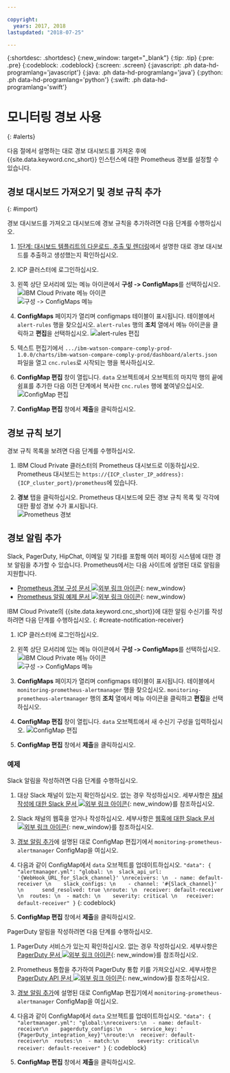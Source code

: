 ```yaml
---

copyright:
  years: 2017, 2018
lastupdated: "2018-07-25"

---
```


{:shortdesc: .shortdesc}
{:new_window: target="_blank"}
{:tip: .tip}
{:pre: .pre}
{:codeblock: .codeblock}
{:screen: .screen}
{:javascript: .ph data-hd-programlang='javascript'}
{:java: .ph data-hd-programlang='java'}
{:python: .ph data-hd-programlang='python'}
{:swift: .ph data-hd-programlang='swift'}

# 모니터링 경보 사용
{: #alerts}

다음 절에서 설명하는 대로 경보 대시보드를 가져온 후에 {{site.data.keyword.cnc_short}} 인스턴스에 대한 Prometheus 경보를 설정할 수 있습니다. 

## 경보 대시보드 가져오기 및 경보 규칙 추가
{: #import}

경보 대시보드를 가져오고 대시보드에 경보 규칙을 추가하려면 다음 단계를 수행하십시오. 

  1. [1단계: 대시보드 템플리트의 다운로드, 추출 및 렌더링](/docs/services/compare-and-comply/monitor.html#monitor)에서 설명한 대로 경보 대시보드를 추출하고 생성했는지 확인하십시오.   

  1. ICP 클러스터에 로그인하십시오.

  1. 왼쪽 상단 모서리에 있는 메뉴 아이콘에서 **구성 -> ConfigMaps**를 선택하십시오.
      ![IBM Cloud Private 메뉴 아이콘](images/icp-menu.png) <br />
      ![구성 -> ConfigMaps 메뉴](images/configmaps.png)

  1. **ConfigMaps** 페이지가 열리며 configmaps 테이블이 표시됩니다. 테이블에서 `alert-rules` 행을 찾으십시오. `alert-rules` 행의 **조치** 열에서 메뉴 아이콘을 클릭하고 **편집**을 선택하십시오.
     ![alert-rules 편집](images/configmaps-page.png)

  1. 텍스트 편집기에서 `.../ibm-watson-compare-comply-prod-1.0.0/charts/ibm-watson-compare-comply-prod/dashboard/alerts.json` 파일을 열고 `cnc.rules`로 시작되는 행을 복사하십시오.

  1. **ConfigMap 편집** 창이 열립니다. `data` 오브젝트에서 오브젝트의 마지막 행의 끝에 쉼표를 추가한 다음 이전 단계에서 복사한 `cnc.rules` 행에 붙여넣으십시오. <br />
     ![ConfigMap 편집](images/edit-configmap.png)

  1. **ConfigMap 편집** 창에서 **제출**을 클릭하십시오.

## 경보 규칙 보기

경보 규칙 목록을 보려면 다음 단계를 수행하십시오.

  1. IBM Cloud Private 클러스터의 Prometheus 대시보드로 이동하십시오. Prometheus 대시보드는 `https://{ICP_cluster_IP_address}:{ICP_cluster_port}/prometheus`에 있습니다.

  1. **경보** 탭을 클릭하십시오. Prometheus 대시보드에 모든 경보 규칙 목록 및 각각에 대한 활성 경보 수가 표시됩니다. <br />
    ![Prometheus 경보](images/prometheus-dboard.png)

## 경보 알림 추가

Slack, PagerDuty, HipChat, 이메일 및 기타를 포함해 여러 페이징 시스템에 대한 경보 알림을 추가할 수 있습니다. Prometheus에서는 다음 사이트에 설명된 대로 알림을 지원합니다.

 - [Prometheus 경보 구성 문서 ![외부 링크 아이콘](../../icons/launch-glyph.svg "외부 링크 아이콘")](https://prometheus.io/docs/alerting/configuration/){: new_window}
 - [Prometheus 알림 예제 문서 ![외부 링크 아이콘](../../icons/launch-glyph.svg "외부 링크 아이콘")](https://prometheus.io/docs/alerting/notification_examples/){: new_window}

IBM Cloud Private의 {{site.data.keyword.cnc_short}}에 대한 알림 수신기를 작성하려면 다음 단계를 수행하십시오.
{: #create-notification-receiver}

  1. ICP 클러스터에 로그인하십시오.

  1. 왼쪽 상단 모서리에 있는 메뉴 아이콘에서 **구성 -> ConfigMaps**를 선택하십시오. <br />
      ![IBM Cloud Private 메뉴 아이콘](images/icp-menu.png) <br />
      ![구성 -> ConfigMaps 메뉴](images/configmaps.png)

  1. **ConfigMaps** 페이지가 열리며 configmaps 테이블이 표시됩니다. 테이블에서 `monitoring-prometheus-alertmanager` 행을 찾으십시오. `monitoring-prometheus-alertmanager` 행의 **조치** 열에서 메뉴 아이콘을 클릭하고 **편집**을 선택하십시오.

  1. **ConfigMap 편집** 창이 열립니다. `data` 오브젝트에서 새 수신기 구성을 입력하십시오.
     ![ConfigMap 편집](images/prom-alert-edit.png)

  1. **ConfigMap 편집** 창에서 **제출**을 클릭하십시오.

### 예제

Slack 알림을 작성하려면 다음 단계를 수행하십시오.

  1. 대상 Slack 채널이 있는지 확인하십시오. 없는 경우 작성하십시오. 세부사항은 [채널 작성에 대한 Slack 문서 ![외부 링크 아이콘](../../icons/launch-glyph.svg "외부 링크 아이콘")](https://get.slack.help/hc/en-us/articles/201402297-Create-a-channel){: new_window}를 참조하십시오.

  1. Slack 채널의 웹훅을 얻거나 작성하십시오. 세부사항은 [웹훅에 대한 Slack 문서 ![외부 링크 아이콘](../../icons/launch-glyph.svg "외부 링크 아이콘")](https://get.slack.help/hc/en-us/articles/115005265063-Incoming-WebHooks-for-Slack){: new_window}를 참조하십시오.

  1. [경보 알림 추가](#create-notification-receiver)에 설명된 대로 ConfigMap 편집기에서 `monitoring-prometheus-alertmanager` ConfigMap을 여십시오.

  1. 다음과 같이 ConfigMap에서 `data` 오브젝트를 업데이트하십시오.
    ```
    "data": {
      "alertmanager.yml": "global: \n  slack_api_url: '{WebHook_URL_for_Slack_channel}' \nreceivers: \n  - name: default-receiver \n    slack_configs: \n    - channel: '#{Slack_channel}' \n      send_resolved: true \nroute: \n  receiver: default-receiver \n  routes: \n  - match: \n    severity: critical \n   receiver: default-receiver"
    }
    ```
    {: codeblock}

  1. **ConfigMap 편집** 창에서 **제출**을 클릭하십시오.

PagerDuty 알림을 작성하려면 다음 단계를 수행하십시오.

  1. PagerDuty 서비스가 있는지 확인하십시오. 없는 경우 작성하십시오. 세부사항은 [PagerDuty 문서 ![외부 링크 아이콘](../../icons/launch-glyph.svg "외부 링크 아이콘")](https://v2.developer.pagerduty.com/docs){: new_window}를 참조하십시오.

  1. Prometheus 통합을 추가하여 PagerDuty 통합 키를 가져오십시오. 세부사항은 [PagerDuty API 문서 ![외부 링크 아이콘](../../icons/launch-glyph.svg "외부 링크 아이콘")](https://v2.developer.pagerduty.com/docs/events-api){: new_window}를 참조하십시오.

  1. [경보 알림 추가](#create-notification-receiver)에 설명된 대로 ConfigMap 편집기에서 `monitoring-prometheus-alertmanager` ConfigMap을 여십시오.

  1. 다음과 같이 ConfigMap에서 `data` 오브젝트를 업데이트하십시오.
    ```
    "data": {
      "alertmanager.yml": "global:\nreceivers:\n  - name: default-receiver\n    pagerduty_configs:\n    - service_key: ' {PagerDuty_integration_key}'\nroute:\n  receiver: default-receiver\n  routes:\n  - match:\n      severity: critical\n    receiver: default-receiver"
    }
    ```
    {: codeblock}

  1. **ConfigMap 편집** 창에서 **제출**을 클릭하십시오.
  
